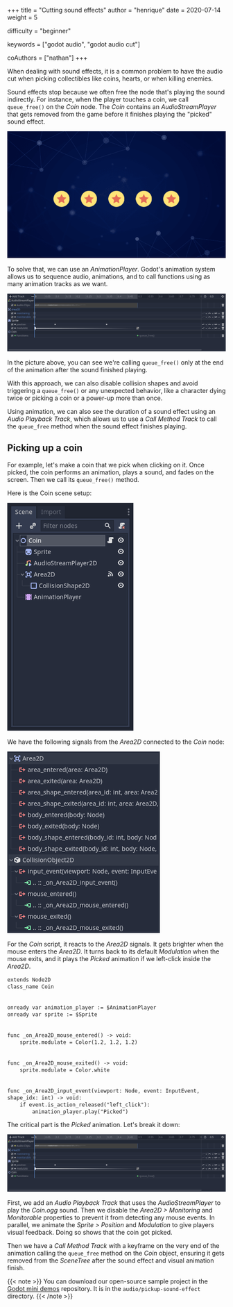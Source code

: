 +++
title = "Cutting sound effects"
author = "henrique"
date = 2020-07-14
weight = 5

difficulty = "beginner"

keywords = ["godot audio", "godot audio cut"]

coAuthors = ["nathan"]
+++

When dealing with sound effects, it is a common problem to have the audio cut when picking collectibles like coins, hearts, or when killing enemies.

Sound effects stop because we often free the node that's playing the sound indirectly. For instance, when the player touches a coin, we call `queue_free()` on the _Coin_ node. The _Coin_ contains an _AudioStreamPlayer_ that gets removed from the game before it finishes playing the "picked" sound effect.

![Screenshot of a Godot demo with five aligned coins](coin-demo.png)

To solve that, we can use an _AnimationPlayer_. Godot's animation system allows us to sequence audio, animations, and to call functions using as many animation tracks as we want.

![The Picked animation](03.picked-animation.png)

In the picture above, you can see we're calling `queue_free()` only at the end of the animation after the sound finished playing.

With this approach, we can also disable collision shapes and avoid triggering a `queue_free()` or any unexpected behavior, like a character dying twice or picking a coin or a power-up more than once.

Using animation, we can also see the duration of a sound effect using an _Audio Playback Track_, which allows us to use a _Call Method Track_ to call the `queue_free` method when the sound effect finishes playing.

## Picking up a coin

For example, let's make a coin that we pick when clicking on it. Once picked, the coin performs an animation, plays a sound, and fades on the screen. Then we call its `queue_free()` method.

Here is the Coin scene setup:

![Coin scene hierarchy](01.coin-scene-setup.png)

We have the following signals from the _Area2D_ connected to the _Coin_ node:

![Area2D signals connections](02.area-signals-connections.png)

For the _Coin_ script, it reacts to the _Area2D_ signals. It gets brighter when the mouse enters the _Area2D_. It turns back to its default _Modulation_ when the mouse exits, and it plays the _Picked_ animation if we left-click inside the _Area2D_.

```
extends Node2D
class_name Coin


onready var animation_player := $AnimationPlayer
onready var sprite := $Sprite


func _on_Area2D_mouse_entered() -> void:
	sprite.modulate = Color(1.2, 1.2, 1.2)


func _on_Area2D_mouse_exited() -> void:
	sprite.modulate = Color.white


func _on_Area2D_input_event(viewport: Node, event: InputEvent, shape_idx: int) -> void:
	if event.is_action_released("left_click"):
		animation_player.play("Picked")
```

The critical part is the _Picked_ animation. Let's break it down:

![The Picked animation](03.picked-animation.png)

First, we add an _Audio Playback Track_ that uses the _AudioStreamPlayer_ to play the _Coin.ogg_ sound. Then we disable the _Area2D > Monitoring_ and _Monitorable_ properties to prevent it from detecting any mouse events. In parallel, we animate the _Sprite > Position_ and _Modulation_ to give players visual feedback. Doing so shows that the coin got picked. 

Then we have a _Call Method Track_ with a keyframe on the very end of the animation calling the `queue_free` method on the _Coin_ object, ensuring it gets removed from the _SceneTree_ after the sound effect and visual animation finish.

{{< note >}}
You can download our open-source sample project in the [Godot mini demos](https://github.com/GDQuest/godot-mini-tuts-demos) repository. It is in the `audio/pickup-sound-effect` directory.
{{< /note >}}
